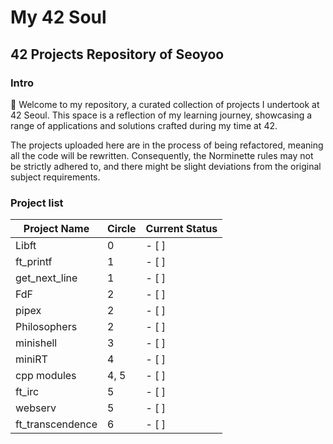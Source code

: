 # My 42 Soul

## 42 Projects Repository of **Seoyoo**

### Intro

👋 Welcome to my repository, a curated collection of projects I undertook at 42 Seoul. This space is a reflection of my learning journey, showcasing a range of applications and solutions crafted during my time at 42.

The projects uploaded here are in the process of being refactored, meaning all the code will be rewritten. Consequently, the Norminette rules may not be strictly adhered to, and there might be slight deviations from the original subject requirements.

### Project list
| Project Name      | Circle  | Current Status |
|-------------------|---------|----------------|
| Libft             | 0       | - [ ]          |
| ft_printf         | 1       | - [ ]          |
| get_next_line     | 1       | - [ ]          |
| FdF               | 2       | - [ ]          |
| pipex             | 2       | - [ ]          |
| Philosophers      | 2       | - [ ]          |
| minishell         | 3       | - [ ]          |
| miniRT            | 4       | - [ ]          |
| cpp modules       | 4, 5    | - [ ]          |
| ft_irc            | 5       | - [ ]          |
| webserv           | 5       | - [ ]          |
| ft_transcendence  | 6       | - [ ]          |